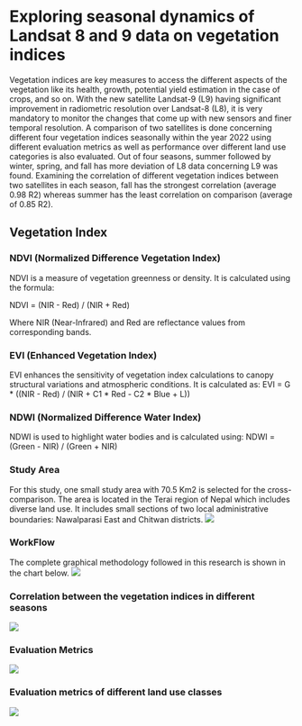 # Exploring seasonal dynamics of Landsat 8 and 9 data on vegetation indices

Vegetation indices are key measures to access the different aspects of the vegetation like its health, growth, potential yield estimation in the case of crops, and so on. With the new satellite Landsat-9 (L9) having significant improvement in radiometric resolution over Landsat-8 (L8), it is very mandatory to monitor the changes that come up with new sensors and finer temporal resolution. A comparison of two satellites is done concerning different four vegetation indices seasonally within the year 2022 using different evaluation metrics as well as performance over different land use categories is also evaluated. Out of four seasons, summer followed by winter, spring, and fall has more deviation of L8 data concerning L9 was found. Examining the correlation of different vegetation indices between two satellites in each season, fall has the strongest correlation (average 0.98 R2) whereas summer has the least correlation on comparison (average of 0.85 R2).

## Vegetation Index 

### NDVI (Normalized Difference Vegetation Index)

NDVI is a measure of vegetation greenness or density. It is calculated using the formula:

NDVI = (NIR - Red) / (NIR + Red)

Where NIR (Near-Infrared) and Red are reflectance values from corresponding bands.

### EVI (Enhanced Vegetation Index)
EVI enhances the sensitivity of vegetation index calculations to canopy structural variations and atmospheric conditions. It is calculated as:
EVI = G * ((NIR - Red) / (NIR + C1 * Red - C2 * Blue + L))

### NDWI (Normalized Difference Water Index)
NDWI is used to highlight water bodies and is calculated using:
NDWI = (Green - NIR) / (Green + NIR)

### Study Area
For this study, one small study area with 70.5 Km2   is selected for the cross-comparison. The area is located in the Terai region of Nepal which includes diverse land use. It includes small sections of two local administrative boundaries: Nawalparasi East and Chitwan districts.
<img src="https://github.com/supathdhitalGEO/Vegetation_Indices/blob/main/Image/StudyArea.jpg"/>

### WorkFlow
The complete graphical methodology followed in this research is shown in the chart below. 
<img src="https://github.com/supathdhitalGEO/Vegetation_Indices/blob/main/Image/Workflow_Diagram.png"/>

### Correlation between the vegetation indices in different seasons
<img src = "https://github.com/supathdhitalGEO/Vegetation_Indices/blob/main/Image/vegetation_correlation1.png"/>

### Evaluation Metrics
<img src  = "https://github.com/supathdhitalGEO/Vegetation_Indices/blob/main/Image/evaluationmetrics.png"/>

### Evaluation metrics of different land use classes
<img src = "https://github.com/supathdhitalGEO/Vegetation_Indices/blob/main/Image/radar_chart.png"/>



